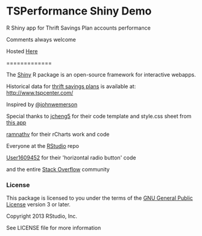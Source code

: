 TSPerformance Shiny Demo
=============

R Shiny app for Thrift Savings Plan accounts performance

Comments always welcome

Hosted [Here](www.bit.ly/tsperformance)

=============

The [Shiny](http://rstudio.com/shiny) R package is an open-source framework for interactive webapps.

Historical data for [thrift savings plans](http://en.wikipedia.org/wiki/Thrift_Savings_Plan) is available at: 
http://www.tspcenter.com/

Inspired by [@johnwemerson](http://www.stat.yale.edu/~jay/)

Special thanks to [jcheng5](https://github.com/jcheng5) for their code template and style.css sheet from [this app](http://glimmer.rstudio.com/jcheng/leaflet-demo/)<p>
                  [ramnathv](https://github.com/ramnathv) for their rCharts work and code<p>
                  Everyone at the [RStudio](https://github.com/rstudio/shiny) repo<p>
                  [User1609452](http://stackoverflow.com/users/1609452/user1609452) for their 'horizontal radio button' code<p>
                  and the entire [Stack Overflow](http://stackoverflow.com/) community


### License

This package is licensed to you under the terms of the [GNU General Public License](http://www.gnu.org/licenses/gpl.html) version 3 or later.

Copyright 2013 RStudio, Inc.

See LICENSE file for more information


